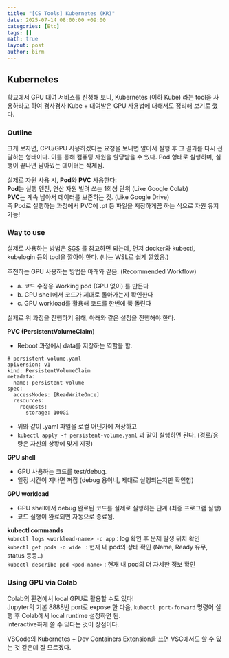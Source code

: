```yaml
---
title: "[CS Tools] Kubernetes (KR)"
date: 2025-07-14 08:00:00 +09:00
categories: [Etc]
tags: []       
math: true
layout: post
author: birm
---
```


## Kubernetes
학교에서 GPU 대여 서비스를 신청해 보니, Kubernetes (이하 Kube) 라는 tool을 사용하라고 하여 겸사겸사 Kube + 대여받은 GPU 사용법에 대해서도 정리해 보기로 했다.
### Outline
크게 보자면, CPU/GPU 사용하겠다는 요청을 보내면 알아서 실행 후 그 결과를 다시 전달하는 형태이다. 이를 통해 컴퓨팅 자원을 할당받을 수 있다.
Pod 형태로 실행하며, 실행이 끝나면 남아있는 데이터는 삭제됨. 

실제로 자원 사용 시, **Pod**와 **PVC** 사용한다:                       
**Pod**는 실행 엔진, 연산 자원 빌려 쓰는 1회성 단위 (Like Google Colab)                      
**PVC**는 계속 남아서 데이터를 보존하는 것. (Like Google Drive)               
즉 Pod로 실행하는 과정에서 PVC에 .pt 등 파일을 저장하게끔 하는 식으로 자원 유지 가능!
### Way to use
실제로 사용하는 방법은 [SGS](https://sgs-docs.snucse.org) 를 참고하면 되는데, 먼저 docker와 kubectl, kubelogin 등의 tool을 깔아야 한다. (나는 WSL로 쉽게 깔았음.) 

추천하는 GPU 사용하는 방법은 아래와 같음. (Recommended Workflow)
- a. 코드 수정용 Working pod (GPU 없이) 를 만든다
- b. GPU shell에서 코드가 제대로 돌아가는지 확인한다
- c. GPU workload를 활용해 코드를 한번에 쭉 돌린다

실제로 위 과정을 진행하기 위해, 아래와 같은 설정을 진행해야 한다.

**PVC (PersistentVolumeClaim)** 
- Reboot 과정에서 data를 저장하는 역할을 함.
```
# persistent-volume.yaml
apiVersion: v1
kind: PersistentVolumeClaim
metadata:
  name: persistent-volume
spec:
  accessModes: [ReadWriteOnce]
  resources:
    requests:
      storage: 100Gi
```
- 위와 같이 .yaml 파일을 로컬 어딘가에 저장하고 
- `kubectl apply -f persistent-volume.yaml` 과 같이 실행하면 된다. (경로/용량은 자신의 상황에 맞게 지정)

**GPU shell**
- GPU 사용하는 코드를 test/debug.
- 일정 시간이 지나면 꺼짐 (debug 용이니, 제대로 실행되는지만 확인함)

**GPU workload**
- GPU shell에서 debug 완료된 코드를 실제로 실행하는 단계 (최종 프로그램 실행)
- 코드 실행이 완료되면 자동으로 종료됨.

**kubectl commands**           
`kubectl logs <workload-name> -c app` : log 확인 후 문제 발생 위치 확인           
`kubectl get pods -o wide ` : 현재 내 pod의 상태 확인 (Name, Ready 유무, status 등등..)           
`kubectl describe pod <pod-name>` : 현재 내 pod의 더 자세한 정보 확인             


### Using GPU via Colab
Colab의 환경에서 local GPU로 활용할 수도 있다!                   
Jupyter의 기본 8888번 port로 expose 한 다음, `kubectl port-forward` 명령어 실행 후 Colab에서 local runtime 설정하면 됨.                
interactive하게 쓸 수 있다는 것이 장점이다.                

VSCode의 Kubernetes + Dev Containers Extension을 쓰면 VSC에서도 할 수 있는 것 같은데 잘 모르겠다.
